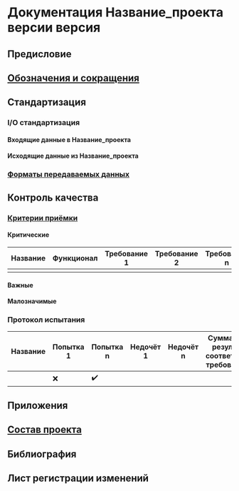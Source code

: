 # Документация **Название_проекта** версии **версия**

## Предисловие

## [Обозначения и сокращения](Обозначения_и_сокращения.md)

## Стандартизация

### I/O стандартизация

#### Входящие данные в **Название_проекта**

#### Исходящие данные из **Название_проекта**

### [Форматы передаваемых данных](Форматы_данных.md)

## Контроль качества

### [Критерии приёмки](Критерии_приёмки.md)

#### Критические

| Название | Функционал | Требование 1 | Требование 2 | Требование n | Допущение 1 |
|----------|------------|--------------|--------------|--------------|-------------|
|          |            |              |              |              |             |

#### Важные

#### Малозначимые

### Протокол испытания

| Название | Попытка 1 | Попытка n | Недочёт 1 | Недочёт n | Суммарный результат соответствия требованиям |
|----------|-----------|-----------|-----------|-----------|----------------------------------------------|
|          | ❌         | ✔️        |           |           |                                              |

## Приложения

## [Состав проекта](Список_всех_документашек.md)

## Библиография

## Лист регистрации изменений